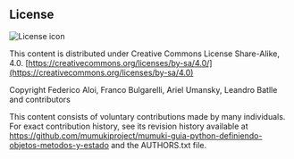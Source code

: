 ## License
![License icon](https://licensebuttons.net/l/by-sa/3.0/88x31.png)

This content is distributed under Creative Commons License Share-Alike, 4.0. [https://creativecommons.org/licenses/by-sa/4.0/](https://creativecommons.org/licenses/by-sa/4.0)

Copyright Federico Aloi, Franco Bulgarelli, Ariel Umansky, Leandro Batlle and contributors

This content consists of voluntary contributions made by many
individuals. For exact contribution history, see its revision history
available at https://github.com/mumukiproject/mumuki-guia-python-definiendo-objetos-metodos-y-estado and the AUTHORS.txt file.


